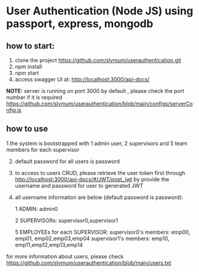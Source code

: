 # User Authentication (Node JS) using passport, express, mongodb

## how to start:
1. clone the project <https://github.com/slymum/userauthentication.git>
2. npm install
3. npm start 
4. access swagger UI at: <http://localhost:3000/api-docs/>

**NOTE:** server is running on port 3000 by default  , please check the port number if it is required <https://github.com/slymum/userauthentication/blob/main/configs/serverConfig.js>


## how to use 
    
1.the system is bootstrapped with 1 admin user, 2 supervisors and 5 team members for each supervisor

2. default password for all users is password

3. to access to users CRUD, please retrieve the user token first through <http://localhost:3000/api-docs/#/JWT/post_jwt> by provide the username and password for user to generated JWT

4. all username information are below (default password is password):


    1 ADMIN: admin0
    
    2 SUPERVISORs: supervisor0,supervisor1
    
    5 EMPLOYEEs for each SUPERVISOR:
      supervisor0's members: emp00, emp01, emp02,emp03,emp04
      supervisor1's members: emp10, emp11,emp12,emp13,emp14
  

for more information about users, please check <https://github.com/slymum/userauthentication/blob/main/users.txt>




